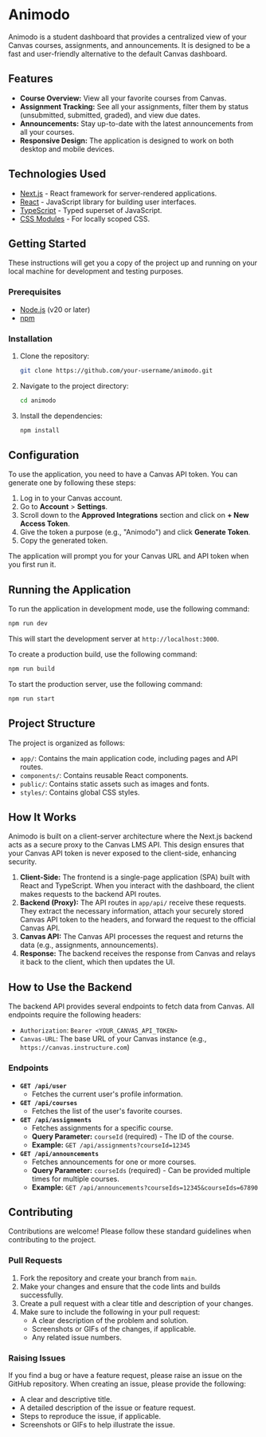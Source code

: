 # Animodo

Animodo is a student dashboard that provides a centralized view of your Canvas courses, assignments, and announcements. It is designed to be a fast and user-friendly alternative to the default Canvas dashboard.

## Features

- **Course Overview:** View all your favorite courses from Canvas.
- **Assignment Tracking:** See all your assignments, filter them by status (unsubmitted, submitted, graded), and view due dates.
- **Announcements:** Stay up-to-date with the latest announcements from all your courses.
- **Responsive Design:** The application is designed to work on both desktop and mobile devices.

## Technologies Used

- [Next.js](https://nextjs.org/) - React framework for server-rendered applications.
- [React](https://reactjs.org/) - JavaScript library for building user interfaces.
- [TypeScript](https://www.typescriptlang.org/) - Typed superset of JavaScript.
- [CSS Modules](https://github.com/css-modules/css-modules) - For locally scoped CSS.

## Getting Started

These instructions will get you a copy of the project up and running on your local machine for development and testing purposes.

### Prerequisites

- [Node.js](https://nodejs.org/) (v20 or later)
- [npm](https://www.npmjs.com/)

### Installation

1.  Clone the repository:

    ```bash
    git clone https://github.com/your-username/animodo.git
    ```

2.  Navigate to the project directory:

    ```bash
    cd animodo
    ```

3.  Install the dependencies:

    ```bash
    npm install
    ```

## Configuration

To use the application, you need to have a Canvas API token. You can generate one by following these steps:

1.  Log in to your Canvas account.
2.  Go to **Account** > **Settings**.
3.  Scroll down to the **Approved Integrations** section and click on **+ New Access Token**.
4.  Give the token a purpose (e.g., "Animodo") and click **Generate Token**.
5.  Copy the generated token.

The application will prompt you for your Canvas URL and API token when you first run it.

## Running the Application

To run the application in development mode, use the following command:

```bash
npm run dev
```

This will start the development server at `http://localhost:3000`.

To create a production build, use the following command:

```bash
npm run build
```

To start the production server, use the following command:

```bash
npm run start
```

## Project Structure

The project is organized as follows:

-   `app/`: Contains the main application code, including pages and API routes.
-   `components/`: Contains reusable React components.
-   `public/`: Contains static assets such as images and fonts.
-   `styles/`: Contains global CSS styles.

## How It Works

Animodo is built on a client-server architecture where the Next.js backend acts as a secure proxy to the Canvas LMS API. This design ensures that your Canvas API token is never exposed to the client-side, enhancing security.

1.  **Client-Side:** The frontend is a single-page application (SPA) built with React and TypeScript. When you interact with the dashboard, the client makes requests to the backend API routes.
2.  **Backend (Proxy):** The API routes in `app/api/` receive these requests. They extract the necessary information, attach your securely stored Canvas API token to the headers, and forward the request to the official Canvas API.
3.  **Canvas API:** The Canvas API processes the request and returns the data (e.g., assignments, announcements).
4.  **Response:** The backend receives the response from Canvas and relays it back to the client, which then updates the UI.

## How to Use the Backend

The backend API provides several endpoints to fetch data from Canvas. All endpoints require the following headers:

-   `Authorization`: `Bearer <YOUR_CANVAS_API_TOKEN>`
-   `Canvas-URL`: The base URL of your Canvas instance (e.g., `https://canvas.instructure.com`)

### Endpoints

-   **`GET /api/user`**
    -   Fetches the current user's profile information.
-   **`GET /api/courses`**
    -   Fetches the list of the user's favorite courses.
-   **`GET /api/assignments`**
    -   Fetches assignments for a specific course.
    -   **Query Parameter:** `courseId` (required) - The ID of the course.
    -   **Example:** `GET /api/assignments?courseId=12345`
-   **`GET /api/announcements`**
    -   Fetches announcements for one or more courses.
    -   **Query Parameter:** `courseIds` (required) - Can be provided multiple times for multiple courses.
    -   **Example:** `GET /api/announcements?courseIds=12345&courseIds=67890`

## Contributing

Contributions are welcome! Please follow these standard guidelines when contributing to the project.

### Pull Requests

1.  Fork the repository and create your branch from `main`.
2.  Make your changes and ensure that the code lints and builds successfully.
3.  Create a pull request with a clear title and description of your changes.
4.  Make sure to include the following in your pull request:
    -   A clear description of the problem and solution.
    -   Screenshots or GIFs of the changes, if applicable.
    -   Any related issue numbers.

### Raising Issues

If you find a bug or have a feature request, please raise an issue on the GitHub repository. When creating an issue, please provide the following:

-   A clear and descriptive title.
-   A detailed description of the issue or feature request.
-   Steps to reproduce the issue, if applicable.
-   Screenshots or GIFs to help illustrate the issue.